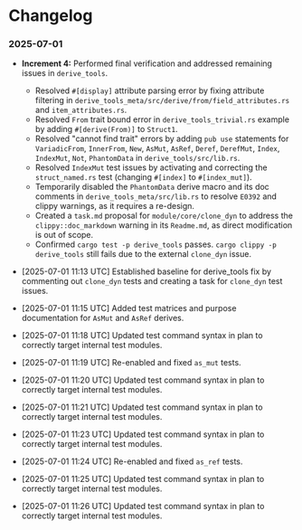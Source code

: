 # Changelog

### 2025-07-01
*   **Increment 4:** Performed final verification and addressed remaining issues in `derive_tools`.
    *   Resolved `#[display]` attribute parsing error by fixing attribute filtering in `derive_tools_meta/src/derive/from/field_attributes.rs` and `item_attributes.rs`.
    *   Resolved `From` trait bound error in `derive_tools_trivial.rs` example by adding `#[derive(From)]` to `Struct1`.
    *   Resolved "cannot find trait" errors by adding `pub use` statements for `VariadicFrom`, `InnerFrom`, `New`, `AsMut`, `AsRef`, `Deref`, `DerefMut`, `Index`, `IndexMut`, `Not`, `PhantomData` in `derive_tools/src/lib.rs`.
    *   Resolved `IndexMut` test issues by activating and correcting the `struct_named.rs` test (changing `#[index]` to `#[index_mut]`).
    *   Temporarily disabled the `PhantomData` derive macro and its doc comments in `derive_tools_meta/src/lib.rs` to resolve `E0392` and clippy warnings, as it requires a re-design.
    *   Created a `task.md` proposal for `module/core/clone_dyn` to address the `clippy::doc_markdown` warning in its `Readme.md`, as direct modification is out of scope.
    *   Confirmed `cargo test -p derive_tools` passes. `cargo clippy -p derive_tools` still fails due to the external `clone_dyn` issue.

*   [2025-07-01 11:13 UTC] Established baseline for derive_tools fix by commenting out `clone_dyn` tests and creating a task for `clone_dyn` test issues.

*   [2025-07-01 11:15 UTC] Added test matrices and purpose documentation for `AsMut` and `AsRef` derives.

*   [2025-07-01 11:18 UTC] Updated test command syntax in plan to correctly target internal test modules.

*   [2025-07-01 11:19 UTC] Re-enabled and fixed `as_mut` tests.

*   [2025-07-01 11:20 UTC] Updated test command syntax in plan to correctly target internal test modules.

*   [2025-07-01 11:21 UTC] Updated test command syntax in plan to correctly target internal test modules.

*   [2025-07-01 11:23 UTC] Updated test command syntax in plan to correctly target internal test modules.

*   [2025-07-01 11:24 UTC] Re-enabled and fixed `as_ref` tests.

*   [2025-07-01 11:25 UTC] Updated test command syntax in plan to correctly target internal test modules.

*   [2025-07-01 11:26 UTC] Updated test command syntax in plan to correctly target internal test modules.
